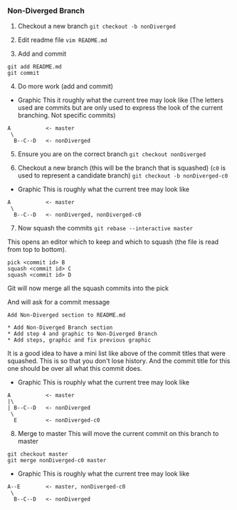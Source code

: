 ### Non-Diverged Branch
1. Checkout a new branch
`git checkout -b nonDiverged`

2. Edit readme file
`vim README.md`

3. Add and commit
```
git add README.md
git commit
```

4. Do more work (add and commit)

* Graphic
This it roughly what the current tree may look like
(The letters used are commits but are only used to express the look of the current branching. Not specific commits)

```
A           <- master
 \
  B--C--D   <- nonDiverged
```

5. Ensure you are on the correct branch
`git checkout nonDiverged`

6. Checkout a new branch (this will be the branch that is squashed)
(`c0` is used to represent a candidate branch)
`git checkout -b nonDiverged-c0`

* Graphic
This is roughly what the current tree may look like

```
A           <- master
 \
  B--C--D   <- nonDiverged, nonDiverged-c0
```

7. Now squash the commits
`git rebase --interactive master`

This opens an editor which to keep and which to squash (the file is read from top to bottom).

```
pick <commit id> B
squash <commit id> C
squash <commit id> D
```

Git will now merge all the squash commits into the pick

And will ask for a commit message

```
Add Non-Diverged section to README.md

* Add Non-Diverged Branch section
* Add step 4 and graphic to Non-Diverged Branch
* Add steps, graphic and fix previous graphic
```
It is a good idea to have a mini list like above of the commit titles that were squashed. This is so that you don't lose history. And the commit title for this one should be over all what this commit does.

* Graphic
This is rouphly what the current tree may look like

```
A           <- master
|\
| B--C--D   <- nonDiverged
 \
  E         <- nonDiverged-c0
```

8. Merge to master
This will move the current commit on this branch to master
```
git checkout master
git merge nonDiverged-c0 master
```

* Graphic
This is roughly what the current tree may look like

```
A--E        <- master, nonDiverged-c0
 \
  B--C--D   <- nonDiverged
```
